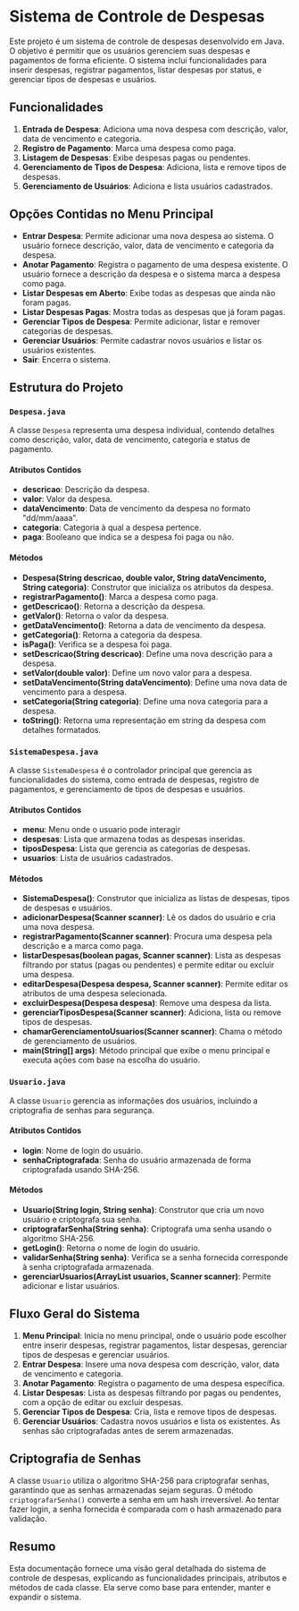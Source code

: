 # Sistema de Controle de Despesas

Este projeto é um sistema de controle de despesas desenvolvido em Java. O objetivo é permitir que os usuários gerenciem suas despesas e pagamentos de forma eficiente. O sistema inclui funcionalidades para inserir despesas, registrar pagamentos, listar despesas por status, e gerenciar tipos de despesas e usuários.

## Funcionalidades

1. **Entrada de Despesa**: Adiciona uma nova despesa com descrição, valor, data de vencimento e categoria.
2. **Registro de Pagamento**: Marca uma despesa como paga.
3. **Listagem de Despesas**: Exibe despesas pagas ou pendentes.
4. **Gerenciamento de Tipos de Despesa**: Adiciona, lista e remove tipos de despesas.
5. **Gerenciamento de Usuários**: Adiciona e lista usuários cadastrados.

## Opções Contidas no Menu Principal

- **Entrar Despesa**: Permite adicionar uma nova despesa ao sistema. O usuário fornece descrição, valor, data de vencimento e categoria da despesa.
- **Anotar Pagamento**: Registra o pagamento de uma despesa existente. O usuário fornece a descrição da despesa e o sistema marca a despesa como paga.
- **Listar Despesas em Aberto**: Exibe todas as despesas que ainda não foram pagas.
- **Listar Despesas Pagas**: Mostra todas as despesas que já foram pagas.
- **Gerenciar Tipos de Despesa**: Permite adicionar, listar e remover categorias de despesas.
- **Gerenciar Usuários**: Permite cadastrar novos usuários e listar os usuários existentes.
- **Sair**: Encerra o sistema.

## Estrutura do Projeto

### `Despesa.java`

A classe `Despesa` representa uma despesa individual, contendo detalhes como descrição, valor, data de vencimento, categoria e status de pagamento.

#### Atributos Contidos

- **descricao**: Descrição da despesa.
- **valor**: Valor da despesa.
- **dataVencimento**: Data de vencimento da despesa no formato "dd/mm/aaaa".
- **categoria**: Categoria à qual a despesa pertence.
- **paga**: Booleano que indica se a despesa foi paga ou não.

#### Métodos

- **Despesa(String descricao, double valor, String dataVencimento, String categoria)**: Construtor que inicializa os atributos da despesa.
- **registrarPagamento()**: Marca a despesa como paga.
- **getDescricao()**: Retorna a descrição da despesa.
- **getValor()**: Retorna o valor da despesa.
- **getDataVencimento()**: Retorna a data de vencimento da despesa.
- **getCategoria()**: Retorna a categoria da despesa.
- **isPaga()**: Verifica se a despesa foi paga.
- **setDescricao(String descricao)**: Define uma nova descrição para a despesa.
- **setValor(double valor)**: Define um novo valor para a despesa.
- **setDataVencimento(String dataVencimento)**: Define uma nova data de vencimento para a despesa.
- **setCategoria(String categoria)**: Define uma nova categoria para a despesa.
- **toString()**: Retorna uma representação em string da despesa com detalhes formatados.

### `SistemaDespesa.java`

A classe `SistemaDespesa` é o controlador principal que gerencia as funcionalidades do sistema, como entrada de despesas, registro de pagamentos, e gerenciamento de tipos de despesas e usuários.

#### Atributos Contidos

- **menu**: Menu onde o usuario pode interagir
- **despesas**: Lista que armazena todas as despesas inseridas.
- **tiposDespesa**: Lista que gerencia as categorias de despesas.
- **usuarios**: Lista de usuários cadastrados.

 

#### Métodos

- **SistemaDespesa()**: Construtor que inicializa as listas de despesas, tipos de despesas e usuários.
- **adicionarDespesa(Scanner scanner)**: Lê os dados do usuário e cria uma nova despesa.
- **registrarPagamento(Scanner scanner)**: Procura uma despesa pela descrição e a marca como paga.
- **listarDespesas(boolean pagas, Scanner scanner)**: Lista as despesas filtrando por status (pagas ou pendentes) e permite editar ou excluir uma despesa.
- **editarDespesa(Despesa despesa, Scanner scanner)**: Permite editar os atributos de uma despesa selecionada.
- **excluirDespesa(Despesa despesa)**: Remove uma despesa da lista.
- **gerenciarTiposDespesa(Scanner scanner)**: Adiciona, lista ou remove tipos de despesas.
- **chamarGerenciamentoUsuarios(Scanner scanner)**: Chama o método de gerenciamento de usuários.
- **main(String[] args)**: Método principal que exibe o menu principal e executa ações com base na escolha do usuário.

### `Usuario.java`

A classe `Usuario` gerencia as informações dos usuários, incluindo a criptografia de senhas para segurança.

#### Atributos Contidos

- **login**: Nome de login do usuário.
- **senhaCriptografada**: Senha do usuário armazenada de forma criptografada usando SHA-256.

#### Métodos

- **Usuario(String login, String senha)**: Construtor que cria um novo usuário e criptografa sua senha.
- **criptografarSenha(String senha)**: Criptografa uma senha usando o algoritmo SHA-256.
- **getLogin()**: Retorna o nome de login do usuário.
- **validarSenha(String senha)**: Verifica se a senha fornecida corresponde à senha criptografada armazenada.
- **gerenciarUsuarios(ArrayList<Usuario> usuarios, Scanner scanner)**: Permite adicionar e listar usuários.

## Fluxo Geral do Sistema

1. **Menu Principal**: Inicia no menu principal, onde o usuário pode escolher entre inserir despesas, registrar pagamentos, listar despesas, gerenciar tipos de despesas e gerenciar usuários.
2. **Entrar Despesa**: Insere uma nova despesa com descrição, valor, data de vencimento e categoria.
3. **Anotar Pagamento**: Registra o pagamento de uma despesa específica.
4. **Listar Despesas**: Lista as despesas filtrando por pagas ou pendentes, com a opção de editar ou excluir despesas.
5. **Gerenciar Tipos de Despesa**: Cria, lista e remove tipos de despesas.
6. **Gerenciar Usuários**: Cadastra novos usuários e lista os existentes. As senhas são criptografadas antes de serem armazenadas.

## Criptografia de Senhas

A classe `Usuario` utiliza o algoritmo SHA-256 para criptografar senhas, garantindo que as senhas armazenadas sejam seguras. O método `criptografarSenha()` converte a senha em um hash irreversível. Ao tentar fazer login, a senha fornecida é comparada com o hash armazenado para validação.

## Resumo

Esta documentação fornece uma visão geral detalhada do sistema de controle de despesas, explicando as funcionalidades principais, atributos e métodos de cada classe. Ela serve como base para entender, manter e expandir o sistema.
